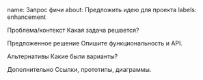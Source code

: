 name: Запрос фичи
about: Предложить идею для проекта
labels: enhancement

Проблема/контекст
Какая задача решается?


Предложенное решение
Опишите функциональность и API.


Альтернативы
Какие были варианты?


Дополнительно
Ссылки, прототипы, диаграммы.